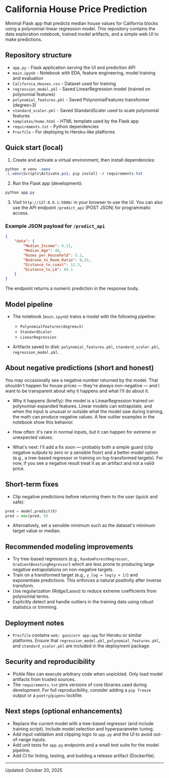# California House Price Prediction

Minimal Flask app that predicts median house values for California blocks using a polynomial-linear regression model. This repository contains the data exploration notebook, trained model artifacts, and a simple web UI to make predictions.

## Repository structure

- `app.py` - Flask application serving the UI and prediction API
- `main.ipynb` - Notebook with EDA, feature engineering, model training and evaluation
- `California_Houses.csv` - Dataset used for training
- `regression_model.pkl` - Saved LinearRegression model (trained on polynomial features)
- `polynomial_features.pkl` - Saved PolynomialFeatures transformer (degree=3)
- `standard_scaler.pkl` - Saved StandardScaler used to scale polynomial features
- `templates/home.html` - HTML template used by the Flask app
- `requirements.txt` - Python dependencies
- `Procfile` - For deploying to Heroku-like platforms

## Quick start (local)

1. Create and activate a virtual environment, then install dependencies:

```powershell
python -m venv .venv
.\.venv\Scripts\Activate.ps1; pip install -r requirements.txt
```

2. Run the Flask app (development):

```powershell
python app.py
```

3. Visit `http://127.0.0.1:5000/` in your browser to use the UI. You can also use the API endpoint `/predict_api` (POST JSON) for programmatic access.

### Example JSON payload for `/predict_api`

```json
{
	"data": {
		"Median_Income": 6.12,
		"Median_Age": 40,
		"Rooms_per_Household": 5.2,
		"Bedroom_to_Room_Ratio": 0.25,
		"Distance_to_coast": 12.3,
		"Distance_to_LA": 84.1
	}
}
```

The endpoint returns a numeric prediction in the response body.

## Model pipeline

- The notebook (`main.ipynb`) trains a model with the following pipeline:
	- `PolynomialFeatures(degree=3)`
	- `StandardScaler`
	- `LinearRegression`

- Artifacts saved to disk: `polynomial_features.pkl`, `standard_scaler.pkl`, `regression_model.pkl`.

## About negative predictions (short and honest)

You may occasionally see a negative number returned by the model. That shouldn't happen for house prices — they're always non-negative — and I want to be transparent about why it happens and what I'll do about it.

- Why it happens (briefly): the model is a LinearRegression trained on polynomial-expanded features. Linear models can extrapolate, and when the input is unusual or outside what the model saw during training, the math can produce negative values. A few outlier examples in the notebook show this behavior.

- How often: it's rare in normal inputs, but it can happen for extreme or unexpected values.

- What's next: I'll add a fix soon — probably both a simple guard (clip negative outputs to zero or a sensible floor) and a better model option (e.g., a tree-based regressor or training on log-transformed targets). For now, if you see a negative result treat it as an artifact and not a valid price.

## Short-term fixes

- Clip negative predictions before returning them to the user (quick and safe):

```python
pred = model.predict(X)
pred = max(pred, 0)
```

- Alternatively, set a sensible minimum such as the dataset's minimum target value or median.

## Recommended modeling improvements

- Try tree-based regressors (e.g., `RandomForestRegressor`, `GradientBoostingRegressor`) which are less prone to producing large negative extrapolations on non-negative targets.
- Train on a transformed target (e.g., `y_log = log(y + 1)`) and exponentiate predictions. This enforces a natural positivity after inverse transform.
- Use regularization (Ridge/Lasso) to reduce extreme coefficients from polynomial terms.
- Explicitly detect and handle outliers in the training data using robust statistics or trimming.

## Deployment notes

- `Procfile` contains `web: gunicorn app:app` for Heroku or similar platforms. Ensure that `regression_model.pkl`, `polynomial_features.pkl`, and `standard_scaler.pkl` are included in the deployment package.

## Security and reproducibility

- Pickle files can execute arbitrary code when unpickled. Only load model artifacts from trusted sources.
- The `requirements.txt` pins versions of core libraries used during development. For full reproducibility, consider adding a `pip freeze` output or a `poetry`/`pipenv` lockfile.

## Next steps (optional enhancements)

- Replace the current model with a tree-based regressor (and include training script). Include model selection and hyperparameter tuning.
- Add input validation and clipping logic to `app.py` and the UI to avoid out-of-range inputs.
- Add unit tests for `app.py` endpoints and a small test suite for the model pipeline.
- Add CI for linting, testing, and building a release artifact (Dockerfile).

---
Updated: October 20, 2025